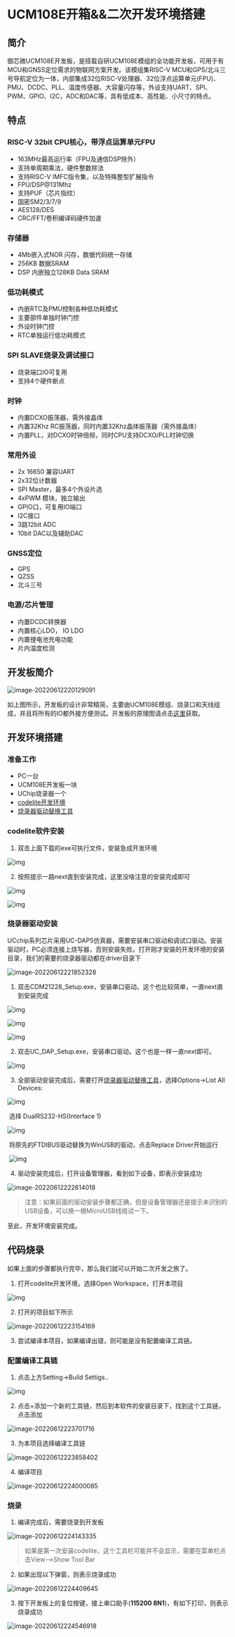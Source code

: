 # UCM108E开箱&&二次开发环境搭建

## 简介

御芯微UCM108E开发板，是搭载自研UCM108E模组的全功能开发板，可用于有MCU和GNSS定位需求的物联网方案开发。该模组集RISC-V MCU和GPS/北斗三号导航定位为一体，内部集成32位RISC-V处理器、32位浮点运算单元(FPU)、PMU、DCDC、PLL、温度传感器、大容量闪存等，外设支持UART、SPI、PWM、GPIO、I2C，ADC和DAC等，具有低成本、高性能、小尺寸的特点。

## 特点

### RISC-V 32bit CPU核心，带浮点运算单元FPU

- 163MHz最高运行率（FPU及通信DSP除外）
- 支持单周期乘法，硬件整数除法
- 支持RISC-V  IMFC指令集，以及特殊整型扩展指令
- FPU/DSP@131Mhz
- 支持PUF（芯片指纹）
- 国密SM2/3/7/9
- AES128/DES
- CRC/FFT/卷积编译码硬件加速

### 存储器

- 4Mb嵌入式NOR 闪存，数据代码统一存储
- 256KB 数据SRAM
- DSP 内嵌独立128KB Data SRAM

### 低功耗模式

- 内嵌RTC及PMU控制各种低功耗模式
- 主要部件单独时钟门控
- 外设时钟门控
- RTC单独运行低功耗模式

### SPI SLAVE烧录及调试接口

- 烧录端口IO可复用
- 支持4个硬件断点

### 时钟

- 内置DCXO振荡器，需外接晶体
- 内置32Khz RC振荡器，同时内置32Khz晶体振荡器（需外接晶体）
- 内置PLL，对DCXO时钟倍频，同时CPU支持DCXO/PLL时钟切换

### 常用外设

- 2x 16650 兼容UART
- 2x32位计数器
- SPI Master，最多4个外设片选
- 4xPWM 模块，独立输出
- GPIO口，可复用IO端口
- I2C接口
- 3路12bit ADC
- 10bit DAC以及辅助DAC

### GNSS定位

- GPS
- QZSS
- 北斗三号

### 电源/芯片管理

- 内置DCDC转换器
- 内置核心LDO， IO LDO
- 内置锂电池充电功能
- 片内温度检测

## 开发板简介

![image-20220612220129091](./image/image-20220612220129091.png)

如上图所示，开发板的设计非常精简，主要由UCM108E模组、烧录口和天线组成，并且将所有的IO都外接方便测试。开发板的原理图请点击[这里](./UCM108E开发板_原理图.pdf)获取。

## 开发环境搭建

### 准备工作

- PC一台
- UCM108E开发板一块
- UChip烧录器一个
- [codelite开发环境](https://uc8088.com/t/topic/49)
- [烧录器驱动替换工具](https://uc8088.com/t/topic/49)

### codelite软件安装

1. 双击上面下载的exe可执行文件，安装急成开发环境

![img](.\image\setup1.png)

2. 按照提示一路next直到安装完成，这里没啥注意的安装完成即可

![img](./image/setup2.png)

![img](./image/setup3.png)

### 烧录器驱动安装

UCchip系列芯片采用UC-DAP5仿真器，需要安装串口驱动和调试口驱动。安装驱动时，PC必须连接上烧写器，否则安装失败。打开刚才安装的开发环境的安装目录，我们的需要的烧录器驱动都在driver目录下

![image-20220612221852328](./image/image-20220612221852328.png)

1. 双击CDM21228_Setup.exe，安装串口驱动。这个也比较简单，一直next直到安装完成

![img](./image/setup4.png)

![img](./image/setup6.png)

![img](./image/setup7.png)

2. 双击UC_DAP_Setup.exe，安装串口驱动，这个也是一样一直next即可。

![img](./image/setup8.png)

3. 全部驱动安装完成后，需要打开[烧录器驱动替换工具](https://uc8088.com/t/topic/49)，选择Options->List All Devices:

![img](./image/zadig_p1.png)

​			选择 DualRS232-HS(Interface 1)

![img](./image/zadig_p2.png)

​			将原先的FTDIBUS驱动替换为WinUSB的驱动，点击Replace Driver开始运行

​			![img](./image/zadig_p3.png)

4. 驱动安装完成后，打开设备管理器，看到如下设备，即表示安装成功

![image-20220612222614018](./image/image-20220612222614018.png)

> 注意：如果前面的驱动安装步骤都正确，但是设备管理器还是提示未识别的USB设备，可以换一根MicroUSB线缆试一下。

至此，开发环境安装完成。

## 代码烧录

如果上面的步骤都执行完毕，那么我们就可以开始二次开发之旅了。

1. 打开codelite开发环境，选择Open Workspace，打开本项目

![img](./image/open_workspace.png)

2. 打开的项目如下所示

![image-20220612223154169](./image/image-20220612223154169.png)

3. 尝试编译本项目，如果编译出错，则可能是没有配置编译工具链。

### 配置编译工具链

1. 点击上方Setting->Build Settigs..

![img](./image/build_setting_p1.png)

2. 点击+添加一个新的工具链，然后到本软件的安装目录下，找到这个工具链，点击添加

![image-20220612223701716](./image/image-20220612223701716.png)

3. 为本项目选择编译工具链

![image-20220612223858402](./image/image-20220612223858402.png)

4. 编译项目

![image-20220612224000085](./image/image-20220612224000085.png)

### 烧录

1. 编译完成后，需要烧录到开发板

![image-20220612224143335](./image/image-20220612224143335.png)

> 如果是第一次安装codelite，这个工具栏可能并不会显示，需要在菜单栏点击View-->Show Tool Bar

2. 如果出现以下弹窗，则表示烧录成功

![image-20220612224409645](./image/image-20220612224409645.png)

3. 按下开发板上的复位按键，接上串口助手(**115200 8N1**)，有如下打印，则表示烧录成功

![image-20220612224546918](./image/image-20220612224546918.png)
